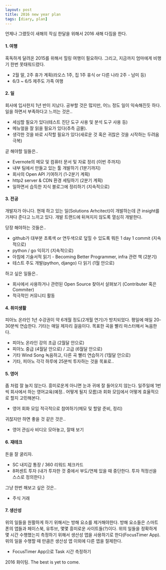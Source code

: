 ```yaml
---
layout: post
title: 2016 new year plan
tags: [diary, plan]
---
```


언제나 그랬듯이 새해의 작심 한달을 위해서 2016 새해 다짐을 한다.


#### 1. 여행
혹독하게 달려온 2015를 위해서 힐링 여행이 필요하다. 
그리고, 지금까지 엄마에게 비행기 한번 못태워드렸다.

* 2월 말, 2주 휴가 계획(라오스 1주, 집 1주 휴식 or 다른 나라 2주 - 남미 등)
* 6/3 ~ 6/5 제주도 가족 여행


#### 2. 일
회사에 입사한지 1년 반이 지났다. 공부할 것은 많지만, 어느 정도 일이 익숙해진듯 하다.
일을 하면서 부족하다고 느끼는 것은.. 

* 세심할 필요가 있다(테스트 진단 도구 사용 및 분석 도구 사용 등)
* 메뉴얼을 잘 읽을 필요가 있다(추측 금물).
* 생각한 것을 바로 시작할 필요가 있다(새로운 것 혹은 귀찮은 것을 시작하는 두려움 극복)

곧 해야할 일들은..

* Evernote의 메모 및 컴퓨터 문서 및 자료 정리 (이번 주까지)
* 내부 팀에서 만들고 있는 툴 개발하기 (1분기까지)
* 회사의 Open API 기여하기 (1-2분기 계획)
* http2 server & CDN 환경 세팅하기 (2분기 계획)
* 일하면서 습득한 지식 블로그에 정리하기 (지속적으로)


#### 3. 전공
개발자가 아니다. 현재 하고 있는 일(Solutions Arhcitect)이 개발하는데 큰 insight를 가져다 준다고 느끼고 있다. 개발 트랜드에 뒤쳐지지 않도록 열심히 개발한다.

당장 해야하는 것들은..

* github가 대부분 초록색 or 연두색으로 덮힐 수 있도록 뭐든 1 day 1 commit (지속적으로)
* python / go 익히기 (지속적으로)
* 아침에 기술서적 읽기 - Becoming Better Programmer, infra 관련 책 (2분기)
* 테스트 주도 개발(python, django) 다 읽기 (1월 안으로)

하고 싶은 일들은..

* 회사에서 사용하거나 관련된 Open Source 찾아서 살펴보기 (Contributer 혹은 Commiter)
* 적극적인 커뮤니티 활동


#### 4. 취미생활
피아노 온라인 1년 수강권이 약 6개월 정도(2개월 연기)가 방치되었다. 평일에 매일 20-30분씩 연습한다. 기타는 매일 제자리 걸음이다. 목표한 곡을 빨리 마스터해서 녹음한다.

* 피아노 온라인 강의 초급 (2월달 안으로)
* 피아노 중급 (4월달 안으로) / 고급 (6월달 안으로)
* 기타 Wind Song 녹음하고, 다른 곡 빨리 연습하기 (1월달 안으로)
* 기타, 피아노 각각 하루에 25분씩 투자하는 것을 목표로..


#### 5. 영어
좀 처럼 잘 늘지 않는다. 흥미로운게 아니면 눈과 귀에 잘 들어오지 않는다. 일주일에 1번씩 회사에서 하는 영어교육(예정.. 어떻게 될지 모름)과 회화 모임에서 어떻게 효율적으로 할지 고민해본다.

* 영어 회화 모임 적극적으로 참여하기(메모 및 할말 준비, 정리)

귀찮지만 하면 좋을 것 같은 것은..

* 영어 관심사 비디오 모아놓고, 잘때 보기


#### 6. 재테크
돈을 잘 굴리자.

* SC 내지갑 통장 / 360 리워드 체크카드
* 8퍼센트 투자 (내가 투자한 것 중에서 부도/연체 있을 때 중단한다. 투자 적정선을 스스로 정의한다.)

그냥 한번 해보고 싶은 것은..

* 주식 거래


#### 7. 생산성
위의 일들을 원활하게 하기 위해서는 방해 요소를 제거해야한다. 방해 요소들은 스마트폰의 앱들과 페이스북, 유투브, 몇몇 흥미로운 사이트들(?)이다. 위의 일들을 정확하게 몇 시간 수행했는지 측정하기 위해서 생산성 앱을 사용하기로 한다(FocusTimer App). 위의 일을 수행할 때 만큼은 생산성 앱 이외에 다른 앱을 절제한다.

* FocusTimer App으로 Task 시간 측정하기


2016 화이팅.
The best is yet to come.